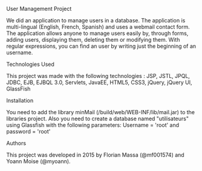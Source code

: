 User Management Project

We did an application to manage users in a database. The application is multi-lingual (English, French, Spanish) and uses a webmail contact form. The application allows anyone to manage users easily by, through forms, adding users, displaying them, deleting them or modifying them. With regular expressions, you can find an user by writing just the beginning of an username.

Technologies Used

This project was made with the following technologies : JSP, JSTL, JPQL, JDBC, EJB, EJBQL 3.0, Servlets, JavaEE, HTML5, CSS3, jQuery, jQuery UI, GlassFish

Installation

You need to add the library minMail (/build/web/WEB-INF/lib/mail.jar) to the libraries project. Also you need to create a database named "utilisateurs" using Glassfish with the following parameters: Username = 'root' and password = 'root'

Authors

This project was developed in 2015 by Florian Massa (@mf001574) and Yoann Moise (@myoann).
